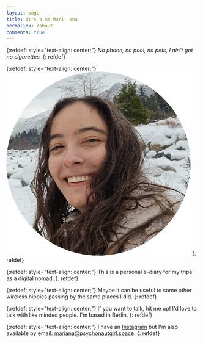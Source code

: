 ```yaml
---
layout: page
title: It's a me Mari- ana
permalink: /about
comments: true
---
```

{:refdef: style="text-align: center;"}
*No phone, no pool, no pets, I ain't got no cigarettes.*
{: refdef}

{:refdef: style="text-align: center;"}
![My Image](/assets/images/mariana.png)
{: refdef}


{:refdef: style="text-align: center;"}
This is a personal e-diary for my trips as a digital nomad.
{: refdef}

{:refdef: style="text-align: center;"}
Maybe it can be useful to some other wireless hippies passing by the same places I did.
{: refdef}

{:refdef: style="text-align: center;"}
If you want to talk, hit me up! I'd love to talk with like minded people. I'm based in Berlin.
{: refdef}

{:refdef: style="text-align: center;"}
I have an [Instagram](https://instagram.com/wirelesshippie/) but I'm also available by email: [mariana@psychonautgirl.space](mariana@psychonautgirl.space).
{: refdef}
